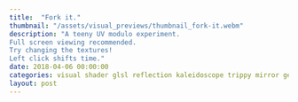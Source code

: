 ```yaml
---
title:  "Fork it."
thumbnail: "/assets/visual_previews/thumbnail_fork-it.webm"
description: "A teeny UV modulo experiment.
Full screen viewing recommended.
Try changing the textures!
Left click shifts time."
date: 2018-04-06 00:00:00
categories: visual shader glsl reflection kaleidoscope trippy mirror geometry
layout: post
---
```

